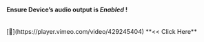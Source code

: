 

 <h4>Ensure Device’s audio output is <i>Enabled</i> !</h4> 

<br />
[🍳](https://player.vimeo.com/video/429245404)  **<< Click Here** 
 
 
 <br>


